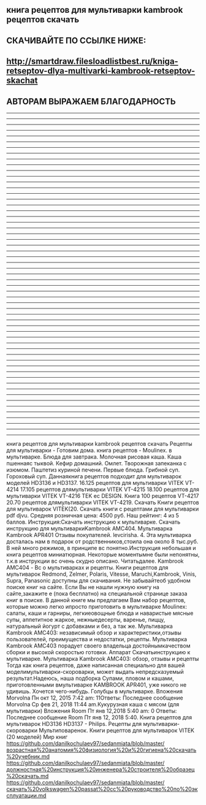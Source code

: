 книга рецептов для мультиварки kambrook рецептов скачать
--------------------------------------------------
СКАЧИВАЙТЕ ПО ССЫЛКЕ НИЖЕ:
--------------------------------------------------
http://smartdraw.filesloadlistbest.ru/kniga-retseptov-dlya-multivarki-kambrook-retseptov-skachat
--------------------------------------------------
АВТОРАМ ВЫРАЖАЕМ БЛАГОДАРНОСТЬ
--------------------------------------------------
--------------------------------------------------
--------------------------------------------------
--------------------------------------------------
--------------------------------------------------
--------------------------------------------------
--------------------------------------------------
--------------------------------------------------
--------------------------------------------------
--------------------------------------------------
--------------------------------------------------
--------------------------------------------------
--------------------------------------------------
--------------------------------------------------
--------------------------------------------------
--------------------------------------------------
--------------------------------------------------
--------------------------------------------------
--------------------------------------------------
--------------------------------------------------
--------------------------------------------------
--------------------------------------------------
--------------------------------------------------
--------------------------------------------------
--------------------------------------------------
--------------------------------------------------
--------------------------------------------------
--------------------------------------------------
--------------------------------------------------
--------------------------------------------------
--------------------------------------------------
--------------------------------------------------
--------------------------------------------------
--------------------------------------------------
--------------------------------------------------
--------------------------------------------------
--------------------------------------------------
--------------------------------------------------
--------------------------------------------------
--------------------------------------------------
--------------------------------------------------
--------------------------------------------------
--------------------------------------------------
--------------------------------------------------
--------------------------------------------------
--------------------------------------------------
--------------------------------------------------
--------------------------------------------------
--------------------------------------------------
--------------------------------------------------
--------------------------------------------------
--------------------------------------------------
--------------------------------------------------
--------------------------------------------------
--------------------------------------------------
--------------------------------------------------
--------------------------------------------------
--------------------------------------------------
книга рецептов для мультиварки kambrook рецептов скачать Рецепты для мультиварки - Готовим дома. книга рецептов - Moulinex. в мультиварке. Блюда для завтрака. Молочная рисовая каша. Каша пшеннаяс тыквой. Кефир домашний. Омлет. Творожная запеканка с изюмом. Паштетиз куриной печени. Первые блюда. Грибной суп. Гороховый суп. Даннаякнига рецептов подходит для мультиварок моделей HD3136 и HD3137. 16.125 рецептов для мультиварки VITEK VT-4214 17.105 рецептов длямультиварки VITEK VT-4215 18.100 рецептов для мультиварки VITEK VT-4216 TEK ec DESIGN. Книга 100 рецептов VT-4217 20.70 рецептов длямультиварки VITEK VT-4219. Скачать Книги рецептов для мультиварок VITEK(20. Скачать книги с рецептами для мультиварки pdf djvu. Средняя розничная цена: 4500 руб. Наш рейтинг: 4 из 5 баллов. Инструкция:Скачать инструкцию к мультиварке. Скачать инструкцию для мультиваркиKambrook AMC404. Мультиварка Kambrook APR401  Отзывы покупателей. levcirisha. 4. Эта мультиварка досталась нам в подарок от родственников,стоила она около 8 тыс.руб. В ней много режимов, в принципе вс понятно.Инструкция небольшая и книга рецептов миниатюрная. Некоторые моментымне были непонятны, т.к.в инструкции вс очень скудно описано. Читатьдалее. Kambrook AMC404 - Вс о мультиварках и рецепты. Книги рецептов для мультиварок Redmond, Zelmer, Polaris, Vitesse, Maruchi,Kambrook, Vinis, Supra, Panasonic доступны для скачивания. Не забывайтеоб удобном поиске книг на сайте. Если Вы не нашли нужную книгу на сайте,закажите е (пока бесплатно) на специальной странице заказа книг в поиске. В данной книге мы предлагаем Вам набор рецептов, которые можно легко ипросто приготовить в мультиварке Moulinex: салаты, каши и гарниры, легкиеовощные блюда и наваристые мясные супы, аппетитное жаркое, нежныедесерты, варенье, пиццу, натуральный йогурт с добавками и без, а так же. Мультиварка Kambrook AMC403: независимый обзор и характеристики,отзывы пользователей, преимущества и недостатки, рецепты. Мультиварка Kambrook AMC403 порадует своего владельца достойнымкачеством сборки и высокой скоростью готовки. Аппарат  Скачатьинструкцию к мультиварке. Мультиварка Kambrook AMC403: обзор, отзывы и рецепты
Тогда как книга рецептов, даже написанная специально для вашей моделимультиварки-скороварки, может выдать непредсказуемый результат.Надеюсь, наша подборка  Супами, пловом и кашами, приготовленными вмультиварке KAMBROOK APR401, уже никого не удивишь. Хочется чего-нибудь. Голубцы в мультиварке. Вложения Morvolna  Пн окт 12, 2015 7:42 am: 11Ответы: Последнее сообщение Morvolna Ср фев 21, 2018 11:44 am.Кукурузная каша с мясом (для мультиварки) Вложения Room  Пт янв 12,2018 5:40 am: 0 Ответы: Последнее сообщение Room Пт янв 12, 2018 5:40. Книга рецептов для мультиварок HD3136  HD3137 - Philips. Рецепты для мультиварки-скороварки  Мультиповаренок. Книги рецептов для мультиварок VITEK (20 моделей)  Мир книг
https://github.com/danilkochulaev97/sedanmiata/blob/master/возрастная%20анатомия%20физиология%20и%20гигиена%20скачать%20учебник.md
https://github.com/danilkochulaev97/sedanmiata/blob/master/должностная%20инструкция%20инженера%20строителя%20образец%20скачать.md
https://github.com/danilkochulaev97/sedanmiata/blob/master/скачать%20volkswagen%20passat%20cc%20руководство%20по%20эксплуатации.md